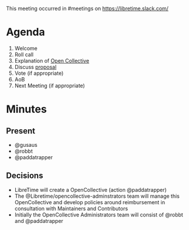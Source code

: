 This meeting occurred in #meetings on https://libretime.slack.com/

# Agenda

1. Welcome
2. Roll call
3. Explanation of [Open Collective](https://discourse.libretime.org/t/opencollective-to-help-sustain-the-project-and-community/84)
4. Discuss [proposal](https://github.com/LibreTime/libretime/issues/796#issuecomment-483845707)
5. Vote (if appropriate)
6. AoB
7. Next Meeting (if appropriate)

# Minutes

## Present

- @gusaus
- @robbt
- @paddatrapper

## Decisions

- LibreTime will create a OpenCollective (action @paddatrapper)
- The @Libretime/opencollective-adminstrators team will manage this OpenCollective and develop policies around reimbursement in consultation with Maintainers and Contributors
- Initially the OpenCollective Administrators team will consist of @robbt and @paddatrapper
